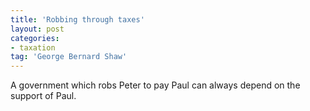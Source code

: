 ```yaml
---
title: 'Robbing through taxes'
layout: post
categories:
- taxation
tag: 'George Bernard Shaw'
---
```


A government which robs Peter to pay Paul can always depend on the support of Paul.